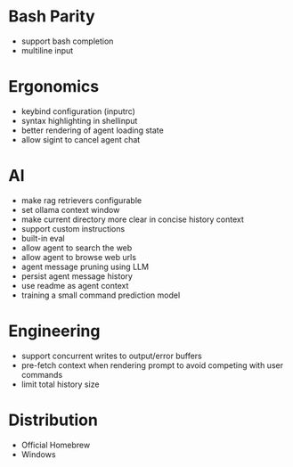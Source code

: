 # Bash Parity

- support bash completion
- multiline input

# Ergonomics

- keybind configuration (inputrc)
- syntax highlighting in shellinput
- better rendering of agent loading state
- allow sigint to cancel agent chat

# AI

- make rag retrievers configurable
- set ollama context window
- make current directory more clear in concise history context
- support custom instructions
- built-in eval
- allow agent to search the web
- allow agent to browse web urls
- agent message pruning using LLM
- persist agent message history
- use readme as agent context
- training a small command prediction model

# Engineering

- support concurrent writes to output/error buffers
- pre-fetch context when rendering prompt to avoid competing with user commands
- limit total history size

# Distribution

- Official Homebrew
- Windows
